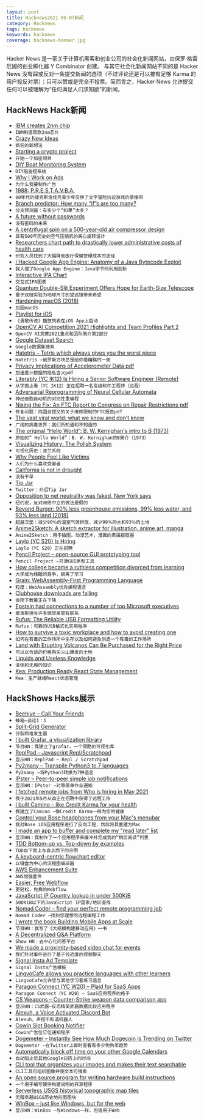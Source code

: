 ```yaml
---
layout: post
title: Hacknews2021-05-07新闻
category: Hacknews
tags: hacknews
keywords: hacknews
coverage: hacknews-banner.jpg
---
```


Hacker News 是一家关于计算机黑客和创业公司的社会化新闻网站，由保罗·格雷厄姆的创业孵化器 Y Combinator 创建。
与其它社会化新闻网站不同的是 Hacker News 没有踩或反对一条提交新闻的选项（不过评论还是可以被有足够 Karma 的用户投反对票）；只可以赞或是完全不投票。简而言之，Hacker News 允许提交任何可以被理解为“任何满足人们求知欲”的新闻。

## HackNews Hack新闻


- [IBM creates 2nm chip](https://www.anandtech.com/show/16656/ibm-creates-first-2nm-chip)
- `IBM制造首款2nm芯片`
- [Crazy New Ideas](http://paulgraham.com/newideas.html)
- `疯狂的新想法`
- [Starting a crypto project](https://twitter.com/jonsyu/status/1389635626698297344)
- `开始一个加密项目`
- [DIY Boat Monitoring System](https://l-36.com/DIY-boat-monitoring-system.php)
- `DIY船监控系统`
- [Why I Work on Ads](https://www.jefftk.com/p/why-i-work-on-ads)
- `为什么我要制作广告`
- [1988: P.R.E.S.T.A.V.B.A.](https://if50.substack.com/p/1988-prestavba)
- `80年代的捷克斯洛伐克青少年交换了文字冒险抗议游戏的录像带`
- [Branch predictor: How many “if”s are too many?](https://blog.cloudflare.com/branch-predictor/)
- `分支预测器：有多少个“如果”太多？`
- [A future without passwords](https://blog.google/technology/safety-security/a-simpler-and-safer-future-without-passwords/)
- `没有密码的未来`
- [A centrifugal spin on a 500-year-old air compressor design](https://newatlas.com/good-thinking/carnot-centrifugal-air-compressor/)
- `具有500年历史的空气压缩机的离心旋转设计`
- [Researchers chart path to drastically lower administrative costs of health care](http://med.stanford.edu/news/all-news/2021/04/researchers-chart-path-to-lower-health-care-administrative-costs.html.html?mkt_tok=ODg0LUZTQi0zMDcAAAF84YXDwjcow7qSEyVjeiYYymJxwwegZeKlZ0lY80KpvyGXnFFbRZ5F3f95hhsB45PHpP51zf1pFjdkKSLmKtSenWlsRIWs1W9g06_HVvcnbA)
- `研究人员找到了大幅降低医疗保健管理成本的途径`
- [I Hacked Google App Engine: Anatomy of a Java Bytecode Exploit](https://blog.polybdenum.com/2021/05/05/how-i-hacked-google-app-engine-anatomy-of-a-java-bytecode-exploit.html)
- `我入侵了Google App Engine：Java字节码利用剖析`
- [Interactive IPA Chart](https://www.ipachart.com/)
- `交互式IPA图表`
- [Quantum Double-Slit Experiment Offers Hope for Earth-Size Telescope](https://www.quantamagazine.org/famous-quantum-experiment-offers-hope-for-earth-size-telescope-20210505/)
- `量子双缝实验为地球尺寸的望远镜带来希望`
- [Hardening macOS (2018)](https://blog.bejarano.io/hardening-macos/)
- `加固macOS`
- [Playlist for iOS](https://brave.com/playlist/)
- `《勇敢传说》播放列表在iOS App上启动`
- [OpenCV AI Competition 2021 Highlights and Team Profiles Part 2](https://opencv.org/opencv-ai-competition-2021-highlights-and-team-profiles-part-2/)
- `OpenCV AI竞赛2021重点和团队简介第2部分`
- [Google Dataset Search](https://datasetsearch.research.google.com/)
- `Google数据集搜索`
- [Hatetris – Tetris which always gives you the worst piece](https://qntm.org/hatetris)
- `Hatetris –俄罗斯方块总是给你最糟糕的一面`
- [Privacy Implications of Accelerometer Data pdf](https://dl.acm.org/doi/pdf/10.1145/3309074.3309076)
- `加速度计数据的隐私含义pdf`
- [Literably (YC IK12) Is Hiring a Senior Software Engineer (Remote)](https://www.workatastartup.com/jobs/43782)
- `从字面上看（YC IK12）正在招聘一名高级软件工程师（远程）`
- [Adversarial Reprogramming of Neural Cellular Automata](https://distill.pub/selforg/2021/adversarial)
- `神经细胞自动机的对抗性重编程`
- [Nixing the Fix: An FTC Report to Congress on Repair Restrictions pdf](https://www.ftc.gov/system/files/documents/reports/nixing-fix-ftc-report-congress-repair-restrictions/nixing_the_fix_report_final_5521_630pm-508_002.pdf)
- `修复问题：向国会提交的关于维修限制的FTC报告pdf`
- [The vast viral world: what we know and don’t know](https://nautil.us/issue/99/universality/the-vast-viral-world-what-we-know-and-dont-know)
- `广阔的病毒世界：我们所知道和不知道的`
- [The original “Hello World”: B. W. Kernighan's intro to B (1973)](https://web.archive.org/web/20060225195733/http://cm.bell-labs.com/cm/cs/who/dmr/btut.html)
- `原始的“ Hello World”：B. W. Kernighan的B简介（1973）`
- [Visualizing History: The Polish System](https://publicdomainreview.org/collection/visualizing-history-the-polish-system)
- `可视化历史：波兰系统`
- [Why People Feel Like Victims](https://nautil.us/issue/99/universality/why-people-feel-like-victims)
- `人们为什么喜欢受害者`
- [California is not in drought](https://www.latimes.com/opinion/story/2021-05-06/editorial-there-is-no-drought)
- `没有干旱`
- [Tip Jar](https://blog.twitter.com/en_us/topics/product/2021/introducing-tip-jar.html)
- `Twitter：介绍Tip Jar`
- [Opposition to net neutrality was faked, New York says](https://www.nytimes.com/2021/05/06/technology/internet-providers-fake-comments-net-neutrality-new-york.html)
- `纽约说，反对网络中立的做法是假的`
- [Beyond Burger: 90% less greenhouse emissions, 99% less water, and 93% less land (2018)](http://css.umich.edu/publication/beyond-meats-beyond-burger-life-cycle-assessment-detailed-comparison-between-plant-based)
- `超越汉堡：减少90％的温室气体排放，减少99％的水和93％的土地`
- [Anime2Sketch: A sketch extractor for illustration, anime art, manga](https://github.com/Mukosame/Anime2Sketch)
- `Anime2Sketch：用于插图，动漫艺术，漫画的素描提取器`
- [Laylo (YC S20) Is Hiring](https://www.ycombinator.com/companies/laylo/jobs/ZVMFWsc-growth-marketing-lead)
- `Laylo（YC S20）正在招聘`
- [Pencil Project – open-source GUI prototyping tool](https://pencil.evolus.vn/)
- `Pencil Project –开源GUI原型工具`
- [How college became a ruthless competition divorced from learning](https://www.theatlantic.com/ideas/archive/2021/05/marriage-college-status-meritocracy/618795/)
- `大学成为残酷的竞争，脱离了学习`
- [Grain: WebAssembly-First Programming Language](https://www.infoq.com/news/2021/05/grain-web-assembly-first/)
- `粒度：WebAssembly优先编程语言`
- [Clubhouse downloads are falling](https://www.businessinsider.com/clubhouse-downloads-900000-in-april-2021-5)
- `会所下载量正在下降`
- [Epstein had connections to a number of top Microsoft executives](https://www.thedailybeast.com/melinda-gates-warned-bill-gates-about-jeffrey-epstein/)
- `爱泼斯坦与许多微软高管有联系`
- [Rufus: The Reliable USB Formatting Utility](https://github.com/pbatard/rufus)
- `Rufus：可靠的USB格式化实用程序`
- [How to survive a toxic workplace and how to avoid creating one](https://newsletter.timber.fm/p/how-to-survive-a-toxic-workplace)
- `如何在有毒的工作场所中生存以及如何避免创造一个有毒的工作场所`
- [Land with Erupting Volcanos Can Be Purchased for the Right Price](https://www.visir.is/g/20212106234d/jord-med-gjosandi-eldfjalli-faest-keypt-fyrir-rett-verd)
- `可以以合适的价格购买火山爆发的土地`
- [Liquids and Useless Knowledge](https://johnhellion.substack.com/p/liquids-and-useless-knowledge)
- `液体和无用的知识`
- [Kea: Production Ready React State Management](https://kea.js.org/)
- `Kea：生产就绪React状态管理`


## HackShows Hacks展示

- [ Beehive – Call Your Friends](https://www.askbeehive.com/)
- `蜂箱–谈论1：1`
- [ Split-Grid Generator](https://split.js.org/#/split-grid)
- `分裂网格发生器`
- [ I built Grafar, a visualization library](https://thoughtspile.github.io/grafar?new)
- `节目HN：我建立了grafar，一个很酷的可视化库`
- [ ReplPad – Javascript Repl/Scratchpad](https://replpad.com/)
- `显示HN：ReplPad – Repl / Scratchpad`
- [ Py2many – Transpile Python3 to 7 languages](https://github.com/adsharma/py2many)
- `Py2many –将Python3转换为7种语言`
- [ IPster – Peer-to-peer simple job notifications](https://ipster.io/)
- `显示HN：IPster –对等简单作业通知`
- [ I fetched remote jobs from Who is hiring in May 2021](https://remotehunt.com/hacker-news/remote-jobs)
- `我于2021年5月从谁正在招聘中获得了远程工作`
- [ I built Camino – like Credit Karma for your health](http://caminohealthapp.com)
- `我建立了Camino –像Credit Karma一样为您的健康`
- [ Control your Bose headphones from your Mac's menubar](https://boze.app)
- `我对Bose iOS应用程序进行了反向工程，然后将其重建为Mac`
- [ I made an app to buffer and complete my "read later" list](https://closetab.email/inbox)
- `显示HN：我制作了一个应用程序来缓冲并完成我的“稍后阅读”列表`
- [ TDD Bottom-up vs. Top-down by examples](https://gungor.github.io/article/2021/05/02/tdd-outsidein-vs-insideout.html)
- `TDD自下而上与自上而下的示例`
- [ A keyboard-centric flowchart editor](https://www.knotend.com/)
- `以键盘为中心的流程图编辑器`
- [ AWS Enhancement Suite](https://chrome.google.com/webstore/detail/deref-%E2%80%94-aws-enhancement-s/nankdihhphnhbfhhcpncdfofgfdbfpmo)
- `AWS增强套件`
- [ Easier, Free Webflow](https://aspect.app?source=yc)
- `更轻松，免费的Webflow`
- [ JavaScript IP Country lookup in under 500KiB](https://www.npmjs.com/package/ip3country)
- `500KiB以下的JavaScript IP国家/地区查找`
- [ Nomad Coder – find your perfect remote programming job](https://nomadcoder.work/)
- `Nomad Coder –找到您理想的远程编程工作`
- [ I wrote the book Building Mobile Apps at Scale](http://mobileatscale.com/)
- `节目HN：我写了《大规模构建移动应用》一书`
- [ A Decentralized Q&A Platform](https://musing.io)
- `Show HN：去中心化问答平台`
- [ We made a proximity-based video chat for events](https://unnamed.chat)
- `我们针对事件进行了基于邻近度的视频聊天`
- [ Signal Insta Ad Template](https://tacix.at/experiments/signal.html)
- `Signal Insta广告模板`
- [ LingvoCafe allows you practice languages with other learners](https://www.lingvo.cafe/)
- `LingvoCafe允许您与其他学习者练习语言`
- [ Paragon Connect (YC W20) – Plaid for SaaS Apps](item?id=27050798)
- `Paragon Connect（YC W20）– SaaS应用程序的格子`
- [ CS Weapons – Counter-Strike weapon data comparison app](https://www.csweapons.com)
- `显示HN：CS武器–反恐精英武器数据比较应用程序`
- [ Alexuh, a Voice Activated Discord Bot](https://alexuh.com)
- `Alexuh，声控不和谐机器人`
- [ Cowin Slot Booking Notifier](https://www.findmyslots.com/)
- `Cowin广告位订位通知程序`
- [ Dogemeter – Instantly See How Much Dogecoin Is Trending on Twitter](https://dogemeter.netlify.app/)
- `Dogemeter –在Twitter上即时查看有多少狗狗币趋势`
- [ Automatically block off time on your other Google Calendars](https://calendarpush.com/)
- `自动阻止您其他Google日历上的时间`
- [ CLI tool that organizes your images and makes their text searchable](https://www.npmjs.com/package/cluttr)
- `CLI工具可组织图像并使文本可搜索`
- [ An open source program for writing hardware build instructions](https://gitbuilding.io/)
- `一个用于编写硬件构建说明的开源程序`
- [ Serverless USGS historical topographic map tiles](https://kylebarron.dev/usgs-topo-mosaic)
- `无服务器USGS历史地形图图块`
- [ WinBox – just like Windows, but for the web](https://github.com/nextapps-de/winbox)
- `显示HN：WinBox –与Windows一样，但适用于Web`

